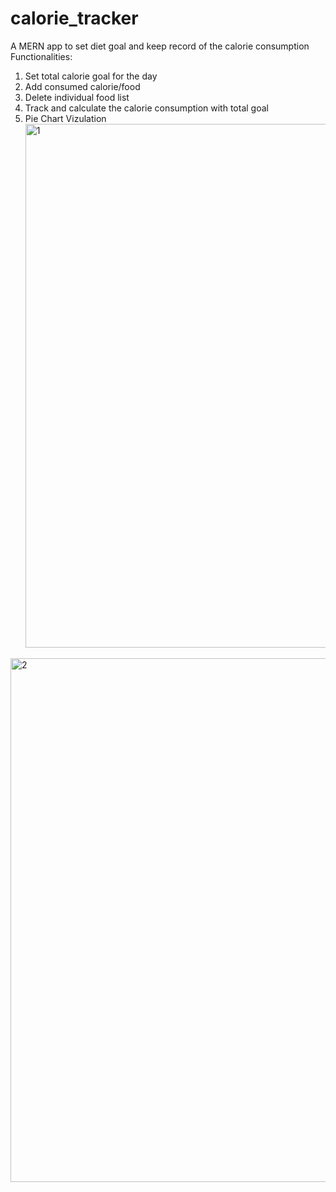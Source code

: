 # calorie_tracker
A MERN app to set diet goal and keep record of the calorie consumption
Functionalities:
1. Set total calorie goal for the day
2. Add consumed calorie/food 
3. Delete individual food list
4. Track and calculate the calorie consumption with total goal 
5. Pie Chart Vizulation<img width="838" alt="1" src="https://user-images.githubusercontent.com/25345732/192088405-b5fc9175-f95b-4e76-84f3-7e7309d0e759.png">
<img width="838" alt="2" src="https://user-images.githubusercontent.com/25345732/192088408-990383e7-e327-47c8-8025-3b839fba70ca.png">
